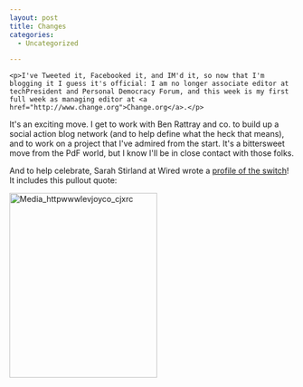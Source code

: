 ```yaml
---
layout: post
title: Changes
categories:
  - Uncategorized

---
```



    <p>I've Tweeted it, Facebooked it, and IM'd it, so now that I'm blogging it I guess it's official: I am no longer associate editor at techPresident and Personal Democracy Forum, and this week is my first full week as managing editor at <a href="http://www.change.org">Change.org</a>.</p>
<p>It's an exciting move. I get to work with Ben Rattray and co. to build up a social action blog network (and to help define what the heck that means), and to work on a project that I've admired from the start. It's a bittersweet move from the PdF world, but I know I'll be in close contact with those folks.</p>
<p>And to help celebrate, Sarah Stirland at Wired wrote a <a href="http://blog.wired.com/27bstroke6/2008/06/new-blogging-ne.html">profile of the switch</a>! It includes this pullout quote:</p>
<p><div class='p_embed p_image_embed'>
<img alt="Media_httpwwwlevjoyco_cjxrc" height="326" src="http://levjoydotcom3.files.wordpress.com/2008/06/media_httpwwwlevjoyco_cjxrc.jpg?w=240" width="261" />
</div>
</p>
  
